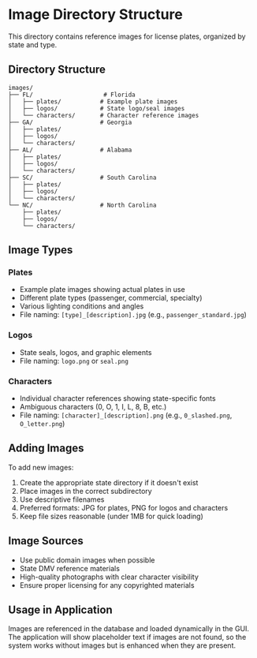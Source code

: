 # Image Directory Structure

This directory contains reference images for license plates, organized by state and type.

## Directory Structure

```
images/
├── FL/                    # Florida
│   ├── plates/           # Example plate images
│   ├── logos/            # State logo/seal images
│   └── characters/       # Character reference images
├── GA/                   # Georgia
│   ├── plates/
│   ├── logos/
│   └── characters/
├── AL/                   # Alabama
│   ├── plates/
│   ├── logos/
│   └── characters/
├── SC/                   # South Carolina
│   ├── plates/
│   ├── logos/
│   └── characters/
└── NC/                   # North Carolina
    ├── plates/
    ├── logos/
    └── characters/
```

## Image Types

### Plates
- Example plate images showing actual plates in use
- Different plate types (passenger, commercial, specialty)
- Various lighting conditions and angles
- File naming: `[type]_[description].jpg` (e.g., `passenger_standard.jpg`)

### Logos
- State seals, logos, and graphic elements
- File naming: `logo.png` or `seal.png`

### Characters
- Individual character references showing state-specific fonts
- Ambiguous characters (0, O, 1, I, L, 8, B, etc.)
- File naming: `[character]_[description].png` (e.g., `0_slashed.png`, `O_letter.png`)

## Adding Images

To add new images:

1. Create the appropriate state directory if it doesn't exist
2. Place images in the correct subdirectory
3. Use descriptive filenames
4. Preferred formats: JPG for plates, PNG for logos and characters
5. Keep file sizes reasonable (under 1MB for quick loading)

## Image Sources

- Use public domain images when possible
- State DMV reference materials
- High-quality photographs with clear character visibility
- Ensure proper licensing for any copyrighted materials

## Usage in Application

Images are referenced in the database and loaded dynamically in the GUI. The application will show placeholder text if images are not found, so the system works without images but is enhanced when they are present.